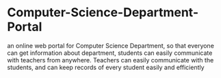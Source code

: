# Computer-Science-Department-Portal

an online web portal for Computer Science Department, so that everyone can get information about department, students can easily communicate with teachers from anywhere. Teachers can easily communicate with the students, and can keep records of every student easily and efficiently
